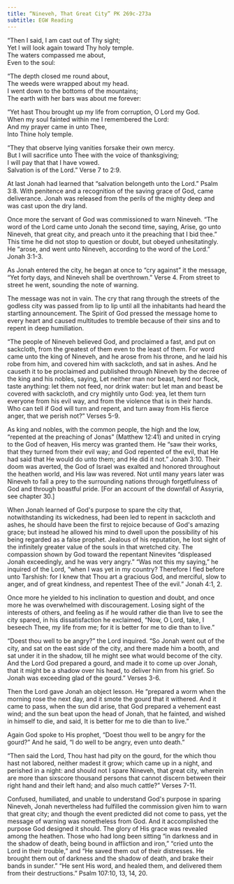 ```yaml
---
title: “Nineveh, That Great City” PK 269c-273a
subtitle: EGW Reading
---
```


“Then I said, I am cast out of Thy sight;\
Yet I will look again toward Thy holy temple.\
The waters compassed me about,\
Even to the soul:

“The depth closed me round about,\
The weeds were wrapped about my head.\
I went down to the bottoms of the mountains;\
The earth with her bars was about me forever:

“Yet hast Thou brought up my life from corruption, O Lord my God.\
When my soul fainted within me I remembered the Lord:\
And my prayer came in unto Thee,\
Into Thine holy temple.

“They that observe lying vanities forsake their own mercy.\
But I will sacrifice unto Thee with the voice of thanksgiving;\
I will pay that that I have vowed.\
Salvation is of the Lord.” Verse 7 to 2:9.

At last Jonah had learned that “salvation belongeth unto the Lord.” Psalm 3:8. With penitence and a recognition of the saving grace of God, came deliverance. Jonah was released from the perils of the mighty deep and was cast upon the dry land.

Once more the servant of God was commissioned to warn Nineveh. “The word of the Lord came unto Jonah the second time, saying, Arise, go unto Nineveh, that great city, and preach unto it the preaching that I bid thee.” This time he did not stop to question or doubt, but obeyed unhesitatingly. He “arose, and went unto Nineveh, according to the word of the Lord.” Jonah 3:1-3.

As Jonah entered the city, he began at once to “cry against” it the message, “Yet forty days, and Nineveh shall be overthrown.” Verse 4. From street to street he went, sounding the note of warning.

The message was not in vain. The cry that rang through the streets of the godless city was passed from lip to lip until all the inhabitants had heard the startling announcement. The Spirit of God pressed the message home to every heart and caused multitudes to tremble because of their sins and to repent in deep humiliation.

“The people of Nineveh believed God, and proclaimed a fast, and put on sackcloth, from the greatest of them even to the least of them. For word came unto the king of Nineveh, and he arose from his throne, and he laid his robe from him, and covered him with sackcloth, and sat in ashes. And he causeth it to be proclaimed and published through Nineveh by the decree of the king and his nobles, saying, Let neither man nor beast, herd nor flock, taste anything: let them not feed, nor drink water: but let man and beast be covered with sackcloth, and cry mightily unto God: yea, let them turn everyone from his evil way, and from the violence that is in their hands. Who can tell if God will turn and repent, and turn away from His fierce anger, that we perish not?” Verses 5-9.

As king and nobles, with the common people, the high and the low, “repented at the preaching of Jonas” (Matthew 12:41) and united in crying to the God of heaven, His mercy was granted them. He “saw their works, that they turned from their evil way; and God repented of the evil, that He had said that He would do unto them; and He did it not.” Jonah 3:10. Their doom was averted, the God of Israel was exalted and honored throughout the heathen world, and His law was revered. Not until many years later was Nineveh to fall a prey to the surrounding nations through forgetfulness of God and through boastful pride. \[For an account of the downfall of Assyria, see chapter 30.\]

When Jonah learned of God's purpose to spare the city that, notwithstanding its wickedness, had been led to repent in sackcloth and ashes, he should have been the first to rejoice because of God's amazing grace; but instead he allowed his mind to dwell upon the possibility of his being regarded as a false prophet. Jealous of his reputation, he lost sight of the infinitely greater value of the souls in that wretched city. The compassion shown by God toward the repentant Ninevites “displeased Jonah exceedingly, and he was very angry.” “Was not this my saying,” he inquired of the Lord, “when I was yet in my country? Therefore I fled before unto Tarshish: for I knew that Thou art a gracious God, and merciful, slow to anger, and of great kindness, and repentest Thee of the evil.” Jonah 4:1, 2.

Once more he yielded to his inclination to question and doubt, and once more he was overwhelmed with discouragement. Losing sight of the interests of others, and feeling as if he would rather die than live to see the city spared, in his dissatisfaction he exclaimed, “Now, O Lord, take, I beseech Thee, my life from me; for it is better for me to die than to live.”

“Doest thou well to be angry?” the Lord inquired. “So Jonah went out of the city, and sat on the east side of the city, and there made him a booth, and sat under it in the shadow, till he might see what would become of the city. And the Lord God prepared a gourd, and made it to come up over Jonah, that it might be a shadow over his head, to deliver him from his grief. So Jonah was exceeding glad of the gourd.” Verses 3-6.

Then the Lord gave Jonah an object lesson. He “prepared a worm when the morning rose the next day, and it smote the gourd that it withered. And it came to pass, when the sun did arise, that God prepared a vehement east wind; and the sun beat upon the head of Jonah, that he fainted, and wished in himself to die, and said, It is better for me to die than to live.”

Again God spoke to His prophet, “Doest thou well to be angry for the gourd?” And he said, “I do well to be angry, even unto death.”

“Then said the Lord, Thou hast had pity on the gourd, for the which thou hast not labored, neither madest it grow; which came up in a night, and perished in a night: and should not I spare Nineveh, that great city, wherein are more than sixscore thousand persons that cannot discern between their right hand and their left hand; and also much cattle?” Verses 7-11.

Confused, humiliated, and unable to understand God's purpose in sparing Nineveh, Jonah nevertheless had fulfilled the commission given him to warn that great city; and though the event predicted did not come to pass, yet the message of warning was nonetheless from God. And it accomplished the purpose God designed it should. The glory of His grace was revealed among the heathen. Those who had long been sitting “in darkness and in the shadow of death, being bound in affliction and iron,” “cried unto the Lord in their trouble,” and “He saved them out of their distresses. He brought them out of darkness and the shadow of death, and brake their bands in sunder.” “He sent His word, and healed them, and delivered them from their destructions.” Psalm 107:10, 13, 14, 20.